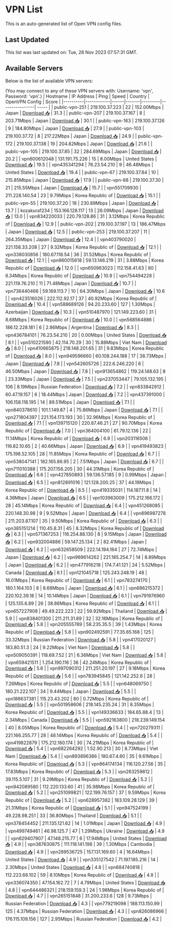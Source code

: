 # VPN List

This is an auto-generated list of Open VPN config files.

## Last Updated

This list was last updated on: Tue, 28 Nov 2023 07:57:31 GMT.

## Available Servers

Below is the list of available VPN servers:

(You may connect to any of these VPN servers with: Username: 'vpn', Password: 'vpn'.)
| Hostname | IP Address | Ping | Speed | Country | OpenVPN Config | Score |
|----------|------------|------|-------|---------|----------------| ----- |
| public-vpn-251 | 219.100.37.223 | 22 | 152.00Mbps | Japan | [Download 📥](./configs/server_0_JP.ovpn) | 31.3 |
| public-vpn-207 | 219.100.37.167 | 8 | 203.71Mbps | Japan | [Download 📥](./configs/server_1_JP.ovpn) | 30.1 |
| public-vpn-163 | 219.100.37.126 | 9 | 184.80Mbps | Japan | [Download 📥](./configs/server_2_JP.ovpn) | 27.9 |
| public-vpn-103 | 219.100.37.72 | 8 | 217.22Mbps | Japan | [Download 📥](./configs/server_3_JP.ovpn) | 24.9 |
| public-vpn-172 | 219.100.37.138 | 19 | 204.82Mbps | Japan | [Download 📥](./configs/server_4_JP.ovpn) | 21.6 |
| public-vpn-105 | 219.100.37.85 | 32 | 284.69Mbps | Japan | [Download 📥](./configs/server_5_JP.ovpn) | 20.2 |
| vpn600612048 | 131.191.75.226 | 15 | 8.00Mbps | United States | [Download 📥](./configs/server_6_US.ovpn) | 19.5 |
| vpn435341294 | 76.23.54.210 | 9 | 46.48Mbps | United States | [Download 📥](./configs/server_7_US.ovpn) | 19.4 |
| public-vpn-67 | 219.100.37.84 | 10 | 215.85Mbps | Japan | [Download 📥](./configs/server_8_JP.ovpn) | 17.9 |
| public-vpn-88 | 219.100.37.30 | 21 | 215.55Mbps | Japan | [Download 📥](./configs/server_9_JP.ovpn) | 15.7 |
| vpn551709930 | 211.228.140.54 | 23 | 9.79Mbps | Korea Republic of | [Download 📥](./configs/server_10_KR.ovpn) | 15.1 |
| public-vpn-55 | 219.100.37.20 | 18 | 230.89Mbps | Japan | [Download 📥](./configs/server_11_JP.ovpn) | 13.7 |
| kozakura1234 | 153.166.128.117 | 13 | 26.09Mbps | Japan | [Download 📥](./configs/server_12_JP.ovpn) | 13.0 |
| vpn834220033 | 220.79.128.86 | 31 | 3.12Mbps | Korea Republic of | [Download 📥](./configs/server_13_KR.ovpn) | 12.9 |
| public-vpn-202 | 219.100.37.197 | 13 | 186.47Mbps | Japan | [Download 📥](./configs/server_14_JP.ovpn) | 12.5 |
| public-vpn-253 | 219.100.37.207 | 11 | 264.35Mbps | Japan | [Download 📥](./configs/server_15_JP.ovpn) | 12.4 |
| vpn403790020 | 221.158.33.208 | 27 | 9.32Mbps | Korea Republic of | [Download 📥](./configs/server_16_KR.ovpn) | 12.1 |
| vpn338030856 | 180.67.118.54 | 36 | 31.52Mbps | Korea Republic of | [Download 📥](./configs/server_17_KR.ovpn) | 12.1 |
| vpn960015618 | 59.13.146.219 | 31 | 3.88Mbps | Korea Republic of | [Download 📥](./configs/server_18_KR.ovpn) | 12.0 |
| vpn650963023 | 112.158.41.63 | 80 | 6.34Mbps | Korea Republic of | [Download 📥](./configs/server_19_KR.ovpn) | 10.9 |
| vpn754494228 | 221.119.76.210 | 11 | 71.48Mbps | Japan | [Download 📥](./configs/server_20_JP.ovpn) | 10.7 |
| vpn736440466 | 59.169.113.7 | 10 | 64.30Mbps | Japan | [Download 📥](./configs/server_21_JP.ovpn) | 10.6 |
| vpn423516026 | 222.112.92.17 | 37 | 40.92Mbps | Korea Republic of | [Download 📥](./configs/server_22_KR.ovpn) | 10.4 |
| vpn588689126 | 94.20.233.60 | 127 | 1.30Mbps | Azerbaijan | [Download 📥](./configs/server_23_AZ.ovpn) | 10.3 |
| vpn510487970 | 121.149.223.60 | 31 | 8.68Mbps | Korea Republic of | [Download 📥](./configs/server_24_KR.ovpn) | 10.0 |
| vpn568564886 | 186.12.228.181 | 6 | 2.86Mbps | Argentina | [Download 📥](./configs/server_25_AR.ovpn) | 8.3 |
| vpn436784101 | 76.23.54.210 | 20 | 0.00Mbps | United States | [Download 📥](./configs/server_26_US.ovpn) | 8.1 |
| vpn510221590 | 42.114.70.29 | 30 | 15.88Mbps | Viet Nam | [Download 📥](./configs/server_27_VN.ovpn) | 8.0 |
| vpn410665875 | 218.148.201.65 | 31 | 9.83Mbps | Korea Republic of | [Download 📥](./configs/server_28_KR.ovpn) | 8.0 |
| vpn949596660 | 60.108.244.188 | 17 | 38.73Mbps | Japan | [Download 📥](./configs/server_29_JP.ovpn) | 7.8 |
| vpn542605726 | 222.6.246.220 | 6 | 46.50Mbps | Japan | [Download 📥](./configs/server_30_JP.ovpn) | 7.8 |
| vpn913654862 | 119.24.148.63 | 8 | 23.33Mbps | Japan | [Download 📥](./configs/server_31_JP.ovpn) | 7.5 |
| vpn237053447 | 79.105.132.195 | 106 | 8.19Mbps | Russian Federation | [Download 📥](./configs/server_32_RU.ovpn) | 7.2 |
| vpn833842912 | 60.47.19.157 | 6 | 18.44Mbps | Japan | [Download 📥](./configs/server_33_JP.ovpn) | 7.2 |
| vpn437391000 | 106.158.118.195 | 14 | 89.51Mbps | Japan | [Download 📥](./configs/server_34_JP.ovpn) | 7.1 |
| vpn840378610 | 101.1.149.87 | 4 | 75.86Mbps | Japan | [Download 📥](./configs/server_35_JP.ovpn) | 7.1 |
| vpn271804397 | 221.154.173.193 | 30 | 32.96Mbps | Korea Republic of | [Download 📥](./configs/server_36_KR.ovpn) | 7.1 |
| vpn139715120 | 220.87.46.21 | 27 | 90.70Mbps | Korea Republic of | [Download 📥](./configs/server_37_KR.ovpn) | 7.0 |
| vpn364004100 | 61.79.12.136 | 22 | 11.14Mbps | Korea Republic of | [Download 📥](./configs/server_38_KR.ovpn) | 6.9 |
| vpn203116506 | 116.82.10.65 | 2 | 40.66Mbps | Japan | [Download 📥](./configs/server_39_JP.ovpn) | 6.9 |
| vpn419493823 | 175.198.52.105 | 28 | 11.85Mbps | Korea Republic of | [Download 📥](./configs/server_40_KR.ovpn) | 6.7 |
| vpn538047141 | 182.165.86.95 | 2 | 7.51Mbps | Japan | [Download 📥](./configs/server_41_JP.ovpn) | 6.7 |
| vpn711010388 | 175.207.156.205 | 30 | 44.31Mbps | Korea Republic of | [Download 📥](./configs/server_42_KR.ovpn) | 6.6 |
| vpn427850893 | 59.136.57.185 | 9 | 0.99Mbps | Japan | [Download 📥](./configs/server_43_JP.ovpn) | 6.5 |
| vpn812891016 | 121.128.200.25 | 37 | 44.19Mbps | Korea Republic of | [Download 📥](./configs/server_44_KR.ovpn) | 6.5 |
| vpn419335031 | 114.187.11.8 | 14 | 4.36Mbps | Japan | [Download 📥](./configs/server_45_JP.ovpn) | 6.5 |
| vpn103963009 | 175.212.166.172 | 28 | 45.14Mbps | Korea Republic of | [Download 📥](./configs/server_46_KR.ovpn) | 6.4 |
| vpn451268085 | 220.148.30.98 | 9 | 9.52Mbps | Japan | [Download 📥](./configs/server_47_JP.ovpn) | 6.4 |
| vpn896987278 | 211.203.87.107 | 35 | 9.50Mbps | Korea Republic of | [Download 📥](./configs/server_48_KR.ovpn) | 6.3 |
| vpn385151214 | 110.45.8.31 | 45 | 8.32Mbps | Korea Republic of | [Download 📥](./configs/server_49_KR.ovpn) | 6.3 |
| vpn571367253 | 116.254.88.130 | 8 | 9.15Mbps | Japan | [Download 📥](./configs/server_50_JP.ovpn) | 6.2 |
| vpn932004886 | 59.147.25.134 | 2 | 82.41Mbps | Japan | [Download 📥](./configs/server_51_JP.ovpn) | 6.2 |
| vpn632658509 | 222.14.194.164 | 27 | 72.74Mbps | Japan | [Download 📥](./configs/server_52_JP.ovpn) | 6.2 |
| vpn969614262 | 221.185.254.7 | 14 | 8.89Mbps | Japan | [Download 📥](./configs/server_53_JP.ovpn) | 6.2 |
| vpn477916218 | 174.7.41.121 | 24 | 5.52Mbps | Canada | [Download 📥](./configs/server_54_CA.ovpn) | 6.1 |
| vpn121045718 | 125.243.248.19 | 48 | 16.01Mbps | Korea Republic of | [Download 📥](./configs/server_55_KR.ovpn) | 6.1 |
| vpn783274170 | 180.1.164.103 | 8 | 8.68Mbps | Japan | [Download 📥](./configs/server_56_JP.ovpn) | 6.1 |
| vpn686215372 | 220.102.39.18 | 14 | 10.14Mbps | Japan | [Download 📥](./configs/server_57_JP.ovpn) | 6.1 |
| vpn791976960 | 125.135.6.89 | 26 | 38.86Mbps | Korea Republic of | [Download 📥](./configs/server_58_KR.ovpn) | 6.1 |
| vpn657227908 | 49.49.222.223 | 22 | 59.92Mbps | Thailand | [Download 📥](./configs/server_59_TH.ovpn) | 5.9 |
| vpn838401300 | 211.211.31.89 | 32 | 32.16Mbps | Korea Republic of | [Download 📥](./configs/server_60_KR.ovpn) | 5.8 |
| vpn205555789 | 58.235.35.5 | 39 | 1.43Mbps | Korea Republic of | [Download 📥](./configs/server_61_KR.ovpn) | 5.8 |
| vpn902492591 | 77.35.65.168 | 125 | 33.32Mbps | Russian Federation | [Download 📥](./configs/server_62_RU.ovpn) | 5.8 |
| vpn417020127 | 183.80.51.3 | 24 | 9.22Mbps | Viet Nam | [Download 📥](./configs/server_63_VN.ovpn) | 5.8 |
| vpn509050391 | 118.69.7.52 | 21 | 6.36Mbps | Viet Nam | [Download 📥](./configs/server_64_VN.ovpn) | 5.8 |
| vpn659421511 | 1.254.190.116 | 36 | 42.24Mbps | Korea Republic of | [Download 📥](./configs/server_65_KR.ovpn) | 5.6 |
| vpn997090312 | 211.251.20.197 | 27 | 9.18Mbps | Korea Republic of | [Download 📥](./configs/server_66_KR.ovpn) | 5.6 |
| vpn783945845 | 121.142.252.6 | 28 | 7.26Mbps | Korea Republic of | [Download 📥](./configs/server_67_KR.ovpn) | 5.5 |
| vpn648069750 | 180.21.222.107 | 34 | 9.44Mbps | Japan | [Download 📥](./configs/server_68_JP.ovpn) | 5.5 |
| vpn188637381 | 115.23.43.202 | 80 | 0.72Mbps | Korea Republic of | [Download 📥](./configs/server_69_KR.ovpn) | 5.5 |
| vpn501958606 | 218.145.235.24 | 31 | 8.35Mbps | Korea Republic of | [Download 📥](./configs/server_70_KR.ovpn) | 5.5 |
| vpn149336633 | 184.65.88.4 | 13 | 2.34Mbps | Canada | [Download 📥](./configs/server_71_CA.ovpn) | 5.5 |
| vpn592163800 | 218.239.149.154 | 40 | 8.05Mbps | Korea Republic of | [Download 📥](./configs/server_72_KR.ovpn) | 5.4 |
| vpn720279311 | 221.166.255.77 | 28 | 48.14Mbps | Korea Republic of | [Download 📥](./configs/server_73_KR.ovpn) | 5.4 |
| vpn419822879 | 175.212.160.174 | 30 | 74.21Mbps | Korea Republic of | [Download 📥](./configs/server_74_KR.ovpn) | 5.4 |
| vpn682264292 | 1.52.90.213 | 30 | 8.73Mbps | Viet Nam | [Download 📥](./configs/server_75_VN.ovpn) | 5.4 |
| vpn893896386 | 180.67.4.60 | 35 | 9.61Mbps | Korea Republic of | [Download 📥](./configs/server_76_KR.ovpn) | 5.3 |
| vpn864174134 | 116.120.27.56 | 35 | 17.83Mbps | Korea Republic of | [Download 📥](./configs/server_77_KR.ovpn) | 5.3 |
| vpn263259812 | 39.115.5.107 | 31 | 9.29Mbps | Korea Republic of | [Download 📥](./configs/server_78_KR.ovpn) | 5.2 |
| vpn942089580 | 112.220.133.60 | 41 | 35.98Mbps | Korea Republic of | [Download 📥](./configs/server_79_KR.ovpn) | 5.2 |
| vpn251099821 | 122.199.76.157 | 37 | 9.59Mbps | Korea Republic of | [Download 📥](./configs/server_80_KR.ovpn) | 5.2 |
| vpn628957382 | 183.109.28.129 | 39 | 21.31Mbps | Korea Republic of | [Download 📥](./configs/server_81_KR.ovpn) | 5.1 |
| vpn947524199 | 49.228.98.251 | 33 | 36.80Mbps | Thailand | [Download 📥](./configs/server_82_TH.ovpn) | 5.1 |
| vpn378454452 | 211.135.121.62 | 14 | 1.01Mbps | Japan | [Download 📥](./configs/server_83_JP.ovpn) | 4.9 |
| vpn499749461 | 46.98.125.7 | 47 | 1.29Mbps | Ukraine | [Download 📥](./configs/server_84_UA.ovpn) | 4.9 |
| vpn629407907 | 47.148.215.77 | 6 | 17.94Mbps | United States | [Download 📥](./configs/server_85_US.ovpn) | 4.9 |
| vpn387630875 | 111.118.141.198 | 39 | 1.30Mbps | Cambodia | [Download 📥](./configs/server_86_KH.ovpn) | 4.9 |
| vpn289536725 | 157.131.169.60 | 4 | 16.64Mbps | United States | [Download 📥](./configs/server_87_US.ovpn) | 4.9 |
| vpn335127542 | 71.197.185.216 | 14 | 2.30Mbps | United States | [Download 📥](./configs/server_88_US.ovpn) | 4.8 |
| vpn684740818 | 112.223.68.102 | 59 | 8.10Mbps | Korea Republic of | [Download 📥](./configs/server_89_KR.ovpn) | 4.8 |
| vpn336074350 | 47.154.162.72 | 7 | 4.79Mbps | United States | [Download 📥](./configs/server_90_US.ovpn) | 4.8 |
| vpn644486321 | 218.159.159.3 | 24 | 1.98Mbps | Korea Republic of | [Download 📥](./configs/server_91_KR.ovpn) | 4.7 |
| vpn265151848 | 31.200.233.6 | 128 | 9.73Mbps | Russian Federation | [Download 📥](./configs/server_92_RU.ovpn) | 4.3 |
| vpn779219098 | 188.113.150.99 | 125 | 4.37Mbps | Russian Federation | [Download 📥](./configs/server_93_RU.ovpn) | 4.3 |
| vpn826086966 | 176.115.109.156 | 127 | 2.95Mbps | Russian Federation | [Download 📥](./configs/server_94_RU.ovpn) | 4.2 |
